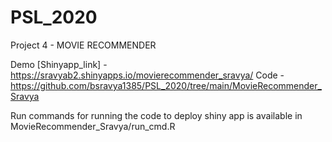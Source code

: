 # PSL_2020

Project 4 - MOVIE RECOMMENDER

Demo [Shinyapp_link] - https://sravyab2.shinyapps.io/movierecommender_sravya/
Code - https://github.com/bsravya1385/PSL_2020/tree/main/MovieRecommender_Sravya

Run commands for running the code to deploy shiny app is available in MovieRecommender_Sravya/run_cmd.R
